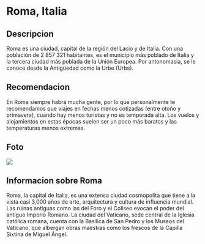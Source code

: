 # Roma, Italia

## Descripcion
Roma es una ciudad, capital de la región del Lacio y de Italia. Con una población de 2 857 321 habitantes,​ es el municipio más poblado de Italia y la tercera ciudad más poblada de la Unión Europea.​ Por antonomasia, se le conoce desde la Antigüedad como la Urbe (Urbs).

## Recomendacion
En Roma siempre habrá mucha gente, por lo que personalmente te recomendamos que viajes en fechas menos cotizadas (entre otoño y primavera), cuando hay menos turistas y no es temporada alta. Los vuelos y alojamientos en estas épocas suelen ser un poco más baratos y las temperaturas menos extremas.

## Foto
![](https://www.enroma.com/wp-content/uploads/2018/04/7-consejos-viajar-roma-cola-plaza-san-pedro.jpg.webp)

## Informacion sobre Roma
Roma, la capital de Italia, es una extensa ciudad cosmopolita que tiene a la vista casi 3,000 años de arte, arquitectura y cultura de influencia mundial. Las ruinas antiguas como las del Foro y el Coliseo evocan el poder del antiguo Imperio Romano. La ciudad del Vaticano, sede central de la Iglesia católica romana, cuenta con la Basílica de San Pedro y los Museos del Vaticano, que albergan obras maestras como los frescos de la Capilla Sixtina de Miguel Ángel.